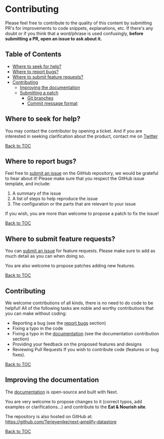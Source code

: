 # Contributing

Please feel free to contribute to the quality of this content by submitting PR's for improvements to code snippets, explanations, etc. If there's any doubt or if you think that a word/phrase is used confusingly, **before submitting a PR, open an issue to ask about it.**

## Table of Contents

- [Where to seek for help?](#where-to-seek-for-help)
- [Where to report bugs?](#where-to-report-bugs)
- [Where to submit feature requests?](#where-to-submit-feature-requests)
- [Contributing](#contributing)
  - [Improving the documentation](#improving-the-documentation)
  - [Submitting a patch](#submitting-a-patch)
    - [Git branches](#git-branches)
    - [Commit message format](#commit-message-format)

## Where to seek for help?

You may contact the contributor by opening a ticket. And if you are interested in seeking clarification about the
product, contact me on [Twitter](https://twitter.com/terieyenike)

[Back to TOC](#table-of-contents)

## Where to report bugs?

Feel free to [submit an issue](https://github.com/Terieyenike/next-amplify-datastore/issues/new/choose) on the GitHub repository, we would be grateful to hear about it! Please make sure that you respect the GitHub issue template, and include:

1. A summary of the issue
2. A list of steps to help reproduce the issue
3. The configuration or the parts that are relevant to your issue

If you wish, you are more than welcome to propose a patch to fix the issue!

[Back to TOC](#table-of-contents)

## Where to submit feature requests?

You can [submit an issue](https://github.com/Terieyenike/next-amplify-datastore/issues/new/choose) for feature requests. Please make sure to add as much detail as you can when doing so.

You are also welcome to propose patches adding new features.

[Back to TOC](#table-of-contents)

## Contributing

We welcome contributions of all kinds, there is no need to do code to be helpful! All of the following tasks are noble and worthy contributions that you can make without coding:

- Reporting a bug (see the [report bugs](#where-to-report-bugs) section)
- Fixing a typo in the code
- Fixing a typo in the [documentation](README.md) (see the documentation contribution section)
- Providing your feedback on the proposed features and designs
- Reviewing Pull Requests If you wish to contribute code (features or bug fixes).

[Back to TOC](#table-of-contents)

## Improving the documentation

The [documentation](README.md) is open-source and built with Next.

You are very welcome to propose changes to it (correct typos, add examples or clarifications...) and contribute to the **Eat & Nourish site**.

The repository is also hosted on GitHub at: https://github.com/Terieyenike/next-amplify-datastore

[Back to TOC](#table-of-contents)
